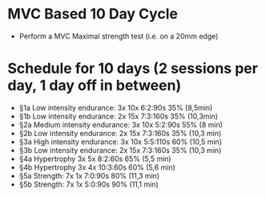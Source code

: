 # MVC Based 10 Day Cycle
+ Perform a MVC Maximal strength test (i.e. on a 20mm edge)

# Schedule for 10 days (2 sessions per day, 1 day off in between)
+ §1a Low intensity endurance: 3x 10x 6:2:90s 35% (8,5min)
+ §1b Low intensity endurance: 2x 15x 7:3:160s 35% (10,3min)	
+ §2a Medium intensity endurance: 3x 10x 5:2:90s 55% (8 min)
+ §2b Low intensity endurance: 2x 15x 7:3:160s 35% (10,3 min)	
+ §3a High intensity endurance: 3x 10x 5:5:110s 60% (10,5 min)
+ §3b Low intensity endurance: 2x 15x 7:3:160s 35% (10,3 min)	
+ §4a Hypertrophy 3x 5x 8:2:60s 65% (5,5 min)
+ §4b Hypertrophy 3x 4x 10:3:60s 60% (5,6 min)	
+ §5a Strength: 7x 1x 7:0:90s 80% (11,3 min)
+ §5b Strength: 7x 1x 5:0:90s 90% (11,1 min)
